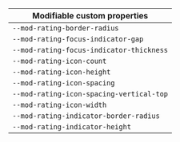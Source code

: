 | Modifiable custom properties |
| --- |
| `--mod-rating-border-radius` |
| `--mod-rating-focus-indicator-gap` |
| `--mod-rating-focus-indicator-thickness` |
| `--mod-rating-icon-count` |
| `--mod-rating-icon-height` |
| `--mod-rating-icon-spacing` |
| `--mod-rating-icon-spacing-vertical-top` |
| `--mod-rating-icon-width` |
| `--mod-rating-indicator-border-radius` |
| `--mod-rating-indicator-height` |